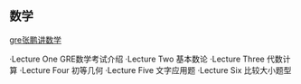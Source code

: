 ## 数学
[gre张鹏讲数学](https://www.bilibili.com/video/BV1oE411n72U)

·Lecture One
GRE数学考试介绍
·Lecture Two
基本数论
·Lecture Three
代数计算
·Lecture Four
初等几何
·Lecture Five
文字应用题
·Lecture Six
比较大小题型